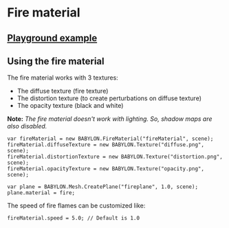 # Fire material

## [Playground example](http://www.babylonjs-playground.com/#21IIM9)

## Using the fire material

The fire material works with 3 textures:
- The diffuse texture (fire texture)
- The distortion texture (to create perturbations on diffuse texture)
- The opacity texture (black and white)

**Note:** *The fire material doesn't work with lighting. So, shadow maps are also disabled.*

```
var fireMaterial = new BABYLON.FireMaterial("fireMaterial", scene);
fireMaterial.diffuseTexture = new BABYLON.Texture("diffuse.png", scene);
fireMaterial.distortionTexture = new BABYLON.Texture("distortion.png", scene);
fireMaterial.opacityTexture = new BABYLON.Texture("opacity.png", scene);

var plane = BABYLON.Mesh.CreatePlane("fireplane", 1.0, scene);
plane.material = fire;
```

The speed of fire flames can be customized like:

```
fireMaterial.speed = 5.0; // Default is 1.0
```


